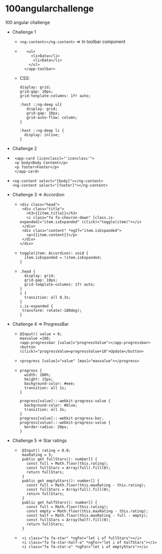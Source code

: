 
# 100angularchallenge
100 angular challenge

- Challenge 1
  - ``` <ng-content></ng-content> ``` => In toolbar component
  - ``` <app-toolbar [title]="Challenge1">
       <ul>
         <li>Data</li>
          <li>Data</li>
        </ul>
      </app-toolbar>
    ```
  - CSS:
    ```
    display: grid;
    grid-gap: 10px;
    grid-tenplate-columns: 1fr auto;
    
    :host ::ng-deep ul{
       display: grid;
       grid-gap: 10px;
       grid-auto-flow: column;
    }
    
    :host ::ng-deep li {
      display: inline;
    }
 - Challenge 2
  - ```
     <app-card [iconclass]="'iconclass'">
     <p body>Body Content</p>
     <p footer>Footer</p>
     </app-card>
    ```
  - ```
    <ng-content select="[body]"></ng-content>
    <ng-content select="[footer]"></ng-content>
    ```
    
 - Challenge 3 => Accordion
   - ```
     <div class="head">
      <div class="title">
        <h3>{{item.title}}</h3>
        <i class="fa fa-chevron-down" [class.is-expanded]="item.isExpanded" (click)="toggle(item)"></i>
      </div>
      <div class="content" *ngIf="item.isExpanded">
        <p>{{item.content}}</p>
      </div>
     </div>
     ```
   - ```
     toggle(item: Accordion): void {
       item.isExpanded = !item.isExpanded;
     }
     ```
   - ```
     .head {
       display: grid;
       grid-gap: 10px;
       grid-template-columns: 1fr auto;
     }
     i {
       transition: all 0.3s;
     }
     i.is-expanded {
      transform: rotate(-180deg);
     }
     ```
- Challenge 4 => ProgressBar 
  - ```
    @Input() value = 0;
    maxvalue =100;
    <app-progressbar [value]="progressValue"></app-progressbar>
    <button (click)="progressValue=progressValue+10">Update</button>
    ```
  - ```
    <progress [value]="value" [max]="maxvalue"></progress>
    ```
  - ```
    progress {
      width: 100%;
      height: 15px;
      background-color: #eee;
      transition: all 1s;
    }
    
    progress[value]::-webkit-progress-value {
      background-color: #blue;
      transition: all 3s;
    }
    progress[value]::-webkit-progress-bar,
    progress[value]::-webkit-progress-value {
      border-radius: 20px;
    }
    ```
- Challenge 5 => Star ratings
  - ```
     @Input() rating = 0.0;
     maxRating = 5;
     public get fullStars(): number[] {
       const full = Math.floor(this.rating);
       const fullStars = Array(full).fill(0);
       return fullStars;
     }
     public get emptyStars(): number[] {
       const full = Math.floor(this.maxRating - this.rating);
       const fullStars = Array(full).fill(0);
       return fullStars;
     }
     public get halfStars(): number[] {
       const full = Math.floor(this.rating);
       const empty = Math.floor(this.maxRating - this.rating);
       const half = Math.floor(this.maxRating - full - empty);
       const fullStars = Array(half).fill(0);
       return fullStars;
     }
     ```
   - ```
      <i class="fa fa-star" *ngFor="let i of fullStars"></i>
      <i class="fa fa-star-half-o" *ngFor="let i of halfStars"></i>
      <i class="fa fa-star-o" *ngFor="let i of emptyStars"></i>
     ```


